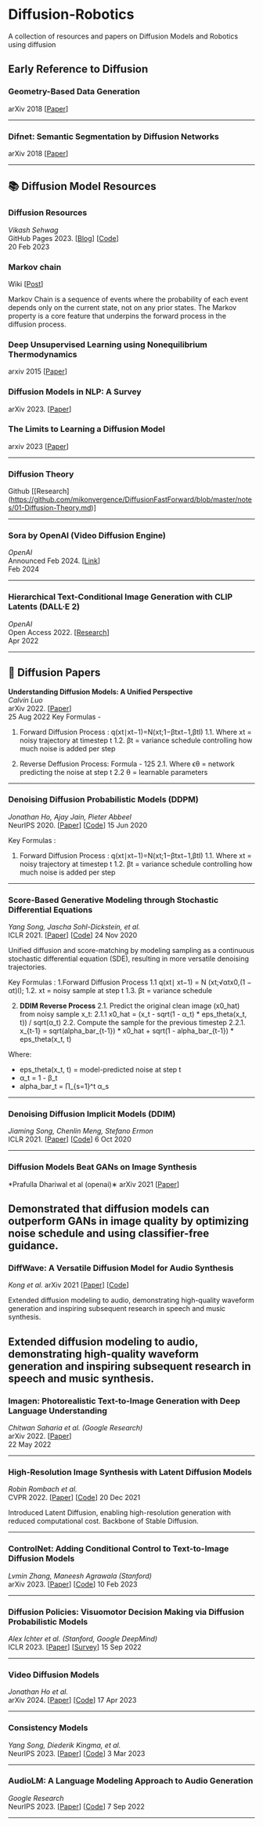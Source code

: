 # Diffusion-Robotics
A collection of resources and papers on Diffusion Models and Robotics using diffusion

## Early Reference to Diffusion

### Geometry-Based Data Generation

arXiv 2018 [[Paper](https://arxiv.org/abs/1802.04927)]

---

### Difnet: Semantic Segmentation by Diffusion Networks

arXiv 2018 [[Paper](https://arxiv.org/abs/1805.08015)]

---

## 📚 Diffusion Model Resources

### **Diffusion Resources**  
*Vikash Sehwag*  
GitHub Pages 2023. [[Blog](https://vsehwag.github.io/blog/2023/2/all_papers_on_diffusion.html)] [[Code](https://github.com/VSehwag/minimal-diffusion)]  
20 Feb 2023

### Markov chain

Wiki [[Post](https://en.wikipedia.org/wiki/Markov_chain)]

Markov Chain is a sequence of events where the probability of each event depends only on the current state, not on any prior states. The Markov property is a core feature that underpins the forward process in the diffusion process. 

### Deep Unsupervised Learning using Nonequilibrium Thermodynamics

arxiv 2015 [[Paper](https://arxiv.org/abs/1503.03585)]

### Diffusion Models in NLP: A Survey 

arXiv 2023. [[Paper](https://arxiv.org/abs/2303.07576)]

### The Limits to Learning a Diffusion Model

arxiv 2023 [[Paper](https://arxiv.org/abs/2006.06373)]

---
### Diffusion Theory

Github [[Research] (https://github.com/mikonvergence/DiffusionFastForward/blob/master/notes/01-Diffusion-Theory.md)]

---

### **Sora by OpenAI (Video Diffusion Engine)**  
*OpenAI*  
Announced Feb 2024. [[Link](https://openai.com/sora)]  
Feb 2024

---


### **Hierarchical Text-Conditional Image Generation with CLIP Latents (DALL·E 2)**  
*OpenAI*  
Open Access 2022. [[Research](https://openai.com/research/dall-e-2)]  
Apr 2022


---

## 📘 Diffusion Papers

**Understanding Diffusion Models: A Unified Perspective** \
*Calvin Luo* \
arXiv 2022. [[Paper](https://arxiv.org/abs/2208.11970)] \
25 Aug 2022
Key Formulas - 
1. Forward Diffusion Process : q(xt∣xt−1)=N(xt;1−βtxt−1,βtI)
1.1. Where xt = noisy trajectory at timestep t
1.2.       βt  = variance schedule controlling how much noise is added per step

2. Reverse Deffusion Process: Formula - 125
2.1. Where ϵθ = network predicting the noise at step t
2.2        θ = learnable parameters
---

### **Denoising Diffusion Probabilistic Models (DDPM)**  
*Jonathan Ho, Ajay Jain, Pieter Abbeel*  
NeurIPS 2020. [[Paper](https://arxiv.org/abs/2006.11239)]  [[Code](https://github.com/hojonathanho/diffusion)]
15 Jun 2020

Key Formulas : 
1. Forward Diffusion Process : q(xt∣xt−1)=N(xt;1−βtxt−1,βtI)
1.1. Where xt = noisy trajectory at timestep t
1.2.       βt  = variance schedule controlling how much noise is added per step


---

### **Score-Based Generative Modeling through Stochastic Differential Equations**  
*Yang Song, Jascha Sohl-Dickstein, et al.*  
ICLR 2021. [[Paper](https://arxiv.org/abs/2011.13456)]  [[Code](https://github.com/yang-song/score_sde)]
24 Nov 2020

Unified diffusion and score-matching by modeling sampling as a continuous stochastic differential equation (SDE), resulting in more versatile denoising trajectories.

Key Formulas :
1.Forward Diffusion Process
  1.1 q(xt∣ xt−1) = N (xt;√αtx0,(1 − αt)I);
  1.2. xt = noisy sample at step t
  1.3. βt  =  variance schedule


  
2. **DDIM Reverse Process**
2.1. Predict the original clean image (x0_hat) from noisy sample x_t:
2.1.1 x0_hat = (x_t - sqrt(1 - α_t) * eps_theta(x_t, t)) / sqrt(α_t)
2.2. Compute the sample for the previous timestep
2.2.1. x_{t-1} = sqrt(alpha_bar_{t-1}) * x0_hat + sqrt(1 - alpha_bar_{t-1}) * eps_theta(x_t, t)

Where:
- eps_theta(x_t, t) = model-predicted noise at step t
-  α_t = 1 - β_t
-  alpha_bar_t = ∏_{s=1}^t α_s

---

### Denoising Diffusion Implicit Models (DDIM)  
*Jiaming Song, Chenlin Meng, Stefano Ermon*  
ICLR 2021. [[Paper](https://arxiv.org/abs/2010.02502)] [[Code](https://github.com/ermongroup/ddim)]
6 Oct 2020

---

### Diffusion Models Beat GANs on Image Synthesis
*Prafulla Dhariwal et al (openai)∗
arXiv 2021 [[Paper](https://arxiv.org/pdf/2105.05233)]

Demonstrated that diffusion models can outperform GANs in image quality by optimizing noise schedule and using classifier-free guidance.
---

### DiffWave: A Versatile Diffusion Model for Audio Synthesis
*Kong et al.*
arXiv 2021 [[Paper](https://arxiv.org/abs/2009.09761)] [[Code](https://github.com/lmnt-com/diffwave)]

Extended diffusion modeling to audio, demonstrating high-quality waveform generation and inspiring subsequent research in speech and music synthesis.

Extended diffusion modeling to audio, demonstrating high-quality waveform generation and inspiring subsequent research in speech and music synthesis.
---

### **Imagen: Photorealistic Text-to-Image Generation with Deep Language Understanding**  
*Chitwan Saharia et al. (Google Research)*  
arXiv 2022. [[Paper](https://arxiv.org/abs/2205.11487)]  
22 May 2022

---

### **High-Resolution Image Synthesis with Latent Diffusion Models**  
*Robin Rombach et al.*  
CVPR 2022. [[Paper](https://arxiv.org/abs/2112.10752)]  [[Code](https://github.com/CompVis/latent-diffusion)]
20 Dec 2021

Introduced Latent Diffusion, enabling high-resolution generation with reduced computational cost. Backbone of Stable Diffusion.

---

### **ControlNet: Adding Conditional Control to Text-to-Image Diffusion Models**  
*Lvmin Zhang, Maneesh Agrawala (Stanford)*  
arXiv 2023. [[Paper](https://arxiv.org/abs/2302.05543)]  [[Code](https://github.com/lllyasviel/ControlNet)]
10 Feb 2023


---

### **Diffusion Policies: Visuomotor Decision Making via Diffusion Probabilistic Models**  
*Alex Ichter et al. (Stanford, Google DeepMind)*  
ICLR 2023. [[Paper](https://arxiv.org/abs/2209.07245)]  [[Survey](https://github.com/apexrl/Diff4RLSurvey?tab=readme-ov-file)]
15 Sep 2022

---

### **Video Diffusion Models**  
*Jonathan Ho et al.*  
arXiv 2024. [[Paper](https://arxiv.org/abs/2304.08818)]  [[Code](https://github.com/lucidrains/video-diffusion-pytorch?tab=readme-ov-file)]
17 Apr 2023


---

### **Consistency Models**  
*Yang Song, Diederik Kingma, et al.*  
NeurIPS 2023. [[Paper](https://arxiv.org/abs/2303.01469)]  [[Code](https://github.com/openai/consistency_models)]
3 Mar 2023

---

### **AudioLM: A Language Modeling Approach to Audio Generation**  
*Google Research*  
NeurIPS 2023. [[Paper](https://arxiv.org/abs/2209.03143)]  [[Code](https://github.com/lucidrains/audiolm-pytorch)]
7 Sep 2022

---
